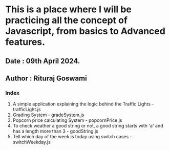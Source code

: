 # This is a place where I will be practicing all the concept of Javascript, from basics to Advanced features. 
## Date : 09th April 2024. 
## Author : Rituraj Goswami

### Index
1. A simple application explaining the logic behind the Traffic Lights - trafficLight.js
2. Grading System - gradeSystem.js
3. Popcorn price calculating System - popcornPrice.js
4. To check weather a good string or not, a good string starts with 'a' and has a length more than 3 - goodString.js
5. Tell which day of the week is today using switch cases - switchWeekday.js